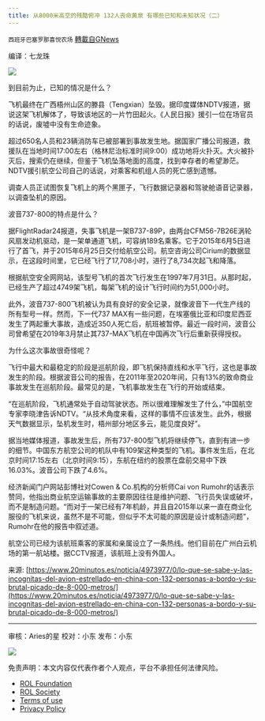 ```yaml
---
title: 从8000米高空的残酷俯冲 132人丧命黄泉 有哪些已知和未知状况（二）
---
```

`西班牙巴塞罗那喜悦农场` [轉載自GNews](https://gnews.org/zh-hans/2211999/)

编译：七龙珠

![](https://assets.gnews.org/wp-content/uploads/2022/03/image-2467-edited.png)

到目前为止，已知的情况是什么？

飞机最终在广西梧州山区的滕县（Tengxian）坠毁。据印度媒体NDTV报道，据说这架飞机解体了，导致该地区的一片竹田起火。《人民日报》援引一位在场官员的话说，废墟中没有生命迹象。

超过650名人员和23辆消防车已被部署到事故发生地。据国家广播公司报道，救援队在当地时间17:00左右（格林尼治标准时间9:00）成功地将火扑灭。大火被扑灭后，搜索仍在继续，但鉴于飞机坠落地面的高度，找到幸存者的希望渺茫。NDTV援引航空公司自己的话说，对乘客和机组人员的死亡感到遗憾。

调查人员正试图恢复飞机上的两个黑匣子，飞行数据记录器和驾驶舱语音记录器，以调查坠机的原因。

波音737-800的特点是什么？

据FlightRadar24报道，失事飞机是一架B737-89P，由两台CFM56-7B26E涡轮风扇发动机驱动，是一架单通道飞机，可容纳189名乘客。它于2015年6月5日进行了首飞，并于2015年6月25日交付给航空公司。航空咨询公司Cirium的数据显示，在这段时间里，它已经飞行了17,708小时，进行了8,734次起飞和降落。

根据航空安全网网站，该型号飞机的首次飞行发生在1997年7月31日。从那时起，已经生产了超过4749架飞机，每架飞机的设计飞行时间约为51,000小时。

此外，波音737-800飞机被认为具有良好的安全记录，就像波音下一代生产线的所有型号一样。然而，下一代737 MAX有一些问题，在埃塞俄比亚和印度尼西亚发生了两起重大事故，造成近350人死亡后，航班被暂停。最近一段时间，波音公司曾希望在2019年3月禁止其737-MAX飞机在中国再次飞行后重新获得授权。

为什么这次事故很奇怪呢？

飞行中最大和最稳定的阶段是巡航阶段，即飞机保持直线和水平飞行，这也是事故发生的阶段。根据波音公司的报告，在2011年至2020年间，只有13%的致命商业事故发生在巡航阶段。最常见的是，飞机事故发生在飞行的开始或结束。

“在巡航阶段，飞机通常处于自动驾驶状态。所以很难理解发生了什么，”中国航空专家李晓津告诉NDTV。“从技术角度来看，这样的事情不应该发生。此外，根据天气数据显示，坠机发生时，梧州部分地区多云，能见度良好”。

据当地媒体报道，事故发生后，所有737-800型飞机将继续停飞，直到有进一步的细节。中国东方航空公司的机队中有109架这种类型的飞机。事件发生后，在北京时间17:15左右（北京时间9:15），东航在纽约的股票在盘前交易中下跌16.03%。波音公司下跌了4.6%。

经济新闻门户网站彭博社对Cowen & Co.机构的分析师Cai von Rumohr的话表示赞同，他指出商业航空运输事故的主要原因往往是维护问题、飞行员失误或破坏，而不是制造问题。“而对于一架已经有7年机龄，并且自2015年以来一直在商业化服役的飞机来说，虽然不是不可能，但似乎不太可能的原因是设计或制造问题”，Rumohr在他的报告中叙述道。

航空公司已经为该航班乘客的家属和亲属设立了一条热线。他们目前在广州白云机场的第一航站楼。据CCTV报道，该航班上没有外国人。

来源: [https://www.20minutos.es/noticia/4973977/0/lo-que-se-sabe-y-las-incognitas-del-avion-estrellado-en-china-con-132-personas-a-bordo-y-su-brutal-picado-de-8-000-metros/](https://www.20minutos.es/noticia/4973977/0/lo-que-se-sabe-y-las-incognitas-del-avion-estrellado-en-china-con-132-personas-a-bordo-y-su-brutal-picado-de-8-000-metros/)

* * *

审核：Aries的星
校对：小东
发布：小东

![](https://assets.gnews.org/wp-content/uploads/2022/03/GNEWS_CH.-1-3-2.jpeg)

 

免责声明：本文内容仅代表作者个人观点，平台不承担任何法律风险。

- [ROL Foundation](https://rolfoundation.org/)
- [ROL Society](https://rolsociety.org/)
- [Terms of use](https://gnews.org/terms-of-use-3/)
- [Privacy Policy](https://gnews.org/privacy-policy/)
